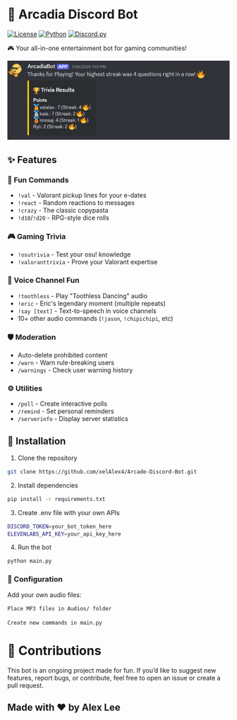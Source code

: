 # 🤖 Arcadia Discord Bot

[![License](https://img.shields.io/badge/License-MIT-blue.svg)](LICENSE)
[![Python](https://img.shields.io/badge/Python-3.10%2B-blue)](https://python.org)
[![Discord.py](https://img.shields.io/badge/discord.py-2.3.0-blue)](https://discordpy.readthedocs.io)

🎮 Your all-in-one entertainment bot for gaming communities!

![Bot Preview](/images/image.png)

## ✨ Features

### 🎉 Fun Commands
- `!val` - Valorant pickup lines for your e-dates
- `!react` - Random reactions to messages
- `!crazy` - The classic copypasta
- `!d10`/`!d20` - RPG-style dice rolls

### 🎮 Gaming Trivia
- `!osutrivia` - Test your osu! knowledge
- `!valoranttrivia` - Prove your Valorant expertise

### 🎤 Voice Channel Fun
- `!toothless` - Play "Toothless Dancing" audio
- `!eric` - Eric's legendary moment (multiple repeats)
- `!say [text]` - Text-to-speech in voice channels
- 10+ other audio commands (`!jason`, `!chipichipi`, etc)

### 🛡️ Moderation
- Auto-delete prohibited content
- `/warn` - Warn rule-breaking users
- `/warnings` - Check user warning history

### ⚙️ Utilities
- `/poll` - Create interactive polls
- `/remind` - Set personal reminders
- `/serverinfo` - Display server statistics

## 🚀 Installation

1. Clone the repository
```bash
git clone https://github.com/xelAlex4/Arcade-Discord-Bot.git
```
2. Install dependencies
```bash
pip install -r requirements.txt
```
3. Create .env file with your own APIs
```bash
DISCORD_TOKEN=your_bot_token_here
ELEVENLABS_API_KEY=your_api_key_here
```
4. Run the bot 
```bash
python main.py
```
### 🔧 Configuration

Add your own audio files:

    Place MP3 files in Audios/ folder

    Create new commands in main.py

# 🤝 Contributions

This bot is an ongoing project made for fun. If you’d like to suggest new features, report bugs, or contribute, feel free to open an issue or create a pull request.

## Made with ❤️ by Alex Lee
